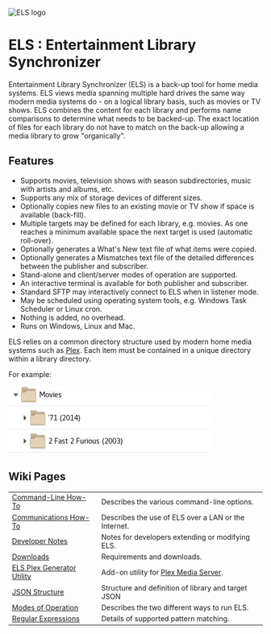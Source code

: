 ![ELS logo](https://github.com/GrokSoft/ELS/blob/master/artifacts/images/els-logo-98px.jpg)

# ELS : Entertainment Library Synchronizer

Entertainment Library Synchronizer (ELS) is a back-up tool for home 
media systems. ELS views media spanning multiple hard drives the same 
way modern media systems do - on a logical library basis, such as movies 
or TV shows. ELS combines the content for each library and performs name 
comparisons to determine what needs to be backed-up. The exact location 
of files for each library do not have to match on the back-up allowing 
a media library to grow "organically". 

## Features

 * Supports movies, television shows with season subdirectories, 
   music with artists and albums, etc.
 * Supports any mix of storage devices of different sizes.
 * Optionally copies new files to an existing movie or TV show if space is 
   available (back-fill).
 * Multiple targets may be defined for each library, e.g. movies. As 
   one reaches a minimum available space the next target is used (automatic roll-over).
 * Optionally generates a What's New text file of what items were copied.
 * Optionally generates a Mismatches text file of the detailed differences between the publisher and subscriber.
 * Stand-alone and client/server modes of operation are supported.
 * An interactive terminal is available for both publisher and subscriber.
 * Standard SFTP may interactively connect to ELS when in listener mode.
 * May be scheduled using operating system tools, e.g. Windows Task Scheduler or Linux cron.
 * Nothing is added, no overhead.
 * Runs on Windows, Linux and Mac.

ELS relies on a common directory structure used by modern home media
systems such as [Plex](https://plex.tv). Each item must be contained in
a unique directory within a library directory.

For example:

![library directory structure](artifacts/images/library-directory.jpg "Library directory")

## Wiki Pages

|                                                      |                                                      |
|------------------------------------------------|------------------------------------------------------|
|[Command-Line How-To](Command-Line-How-To)      | Describes the various command-line options.          |
|[Communications How-To](Communications-How-To)  | Describes the use of ELS over a LAN or the Internet. |
|[Developer Notes](Developer-Notes)              | Notes for developers extending or modifying ELS.      |
|[Downloads](Downloads)                          | Requirements and downloads.                          |
|[ELS Plex Generator Utility](ELS-Plex-Generator-Utility)                    | Add-on utility for [Plex Media Server](https://www.plex.tv).                 |
|[JSON Structure](JSON-Structure)                | Structure and definition of library and target JSON  |
|[Modes of Operation](Modes-of-Operation)        | Describes the two different ways to run ELS.         |
|[Regular Expressions](Regular-Expressions)      | Details of supported pattern matching.               |
